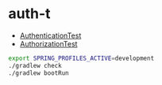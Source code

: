 # auth-t

- [AuthenticationTest](src/test/java/io/es/web/AuthenticationTest.java)
- [AuthorizationTest](src/test/java/io/es/web/AuthorizationTest.java)

```bash
export SPRING_PROFILES_ACTIVE=development
./gradlew check
./gradlew bootRun
```
